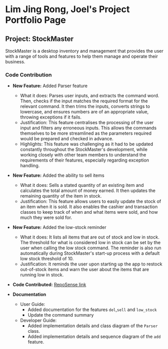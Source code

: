 # Lim Jing Rong, Joel's Project Portfolio Page


## Project: StockMaster

StockMaster is  a desktop inventory and management that provides the user with a range of tools and features to help them
manage and operate their business.


### Code Contribution

- **New Feature:** Added Parser feature
    - What it does: Parses user inputs, and extracts the command word. Then, checks
      if the input matches the required format for the relevant command. It then
      trims the inputs, converts strings to lowercase, and ensures numbers are of an
      appropriate value, throwing exceptions if it fails.
    - Justification: This feature centralises the processing of the user input and 
      filters any erroneous inputs. This allows the commands themselves to be more 
      streamlined as the parameters required would be prepared and checked in advance.
    - Highlights: This feature was challenging as it had to be updated constantly throughout
      the StockMaster's development, while working closely with other team members to
      understand the requirements of their features, especially regarding exception handling.


- **New Feature:** Added the ability to sell items
    - What it does: Sells a stated quantity of an existing item and calculates the total amount
      of money earned. It then updates the remaining quantity of the item in stock.
    - Justification: This feature allows users to easily update the stock of an item when it is
      sold. It also enables the cashier and transaction classes to keep track
      of when and what items were sold, and how much they were sold for.


- **New Feature:** Added the low-stock reminder
    - What it does: It lists all items that are out of stock and low in stock. The threshold 
      for what is considered low in stock can be set by the user when calling the low stock
      command. The reminder is also run automatically during StockMaster's start-up process
      with a default low stock threshold of 10.
    - Justification: It reminds the user upon starting up the app to restock out-of-stock items
      and warn the user about the items that are running low in stock.


- **Code Contributed:** [RepoSense link](https://nus-cs2113-ay2324s2.github.io/tp-dashboard/?search=&sort=groupTitle&sortWithin=title&timeframe=commit&mergegroup=&groupSelect=groupByRepos&breakdown=true&checkedFileTypes=docs~functional-code~test-code~other&since=2024-02-23&tabOpen=true&tabType=authorship&tabAuthor=Joellimjr&tabRepo=AY2324S2-CS2113-T15-4%2Ftp%5Bmaster%5D&authorshipIsMergeGroup=false&authorshipFileTypes=docs~functional-code~test-code&authorshipIsBinaryFileTypeChecked=false&authorshipIsIgnoredFilesChecked=false)


- **Documentation**
    - User Guide:
        - Added  documentation for the features `del`,`sell` and `low_stock`
        - Update the command summary
    - Developer Guide:
        - Added implementation details and class diagram of the `Parser` class.
        - Added implementation details and sequence diagram of the `add` feature.